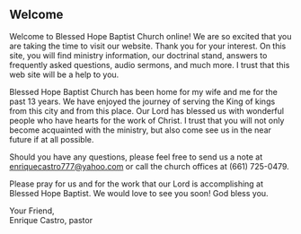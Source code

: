 ## Welcome

Welcome to Blessed Hope Baptist Church online! We are so excited that you are taking the time to visit our website. Thank you for your interest. On this site, you will find ministry information, our doctrinal stand, answers to frequently asked questions, audio sermons, and much more. I trust that this web site will be a help to you.

Blessed Hope Baptist Church has been home for my wife and me for the past 13 years. We have enjoyed the journey of serving the King of kings from this city and from this place. Our Lord has blessed us with wonderful people who have hearts for the work of Christ. I trust that you will not only become acquainted with the ministry, but also come see us in the near future if at all possible.

Should you have any questions, please feel free to send us a note at enriquecastro777@yahoo.com or call the church offices at (661) 725-0479.

Please pray for us and for the work that our Lord is accomplishing at Blessed Hope Baptist. We would love to see you soon! God bless you.

Your Friend, <br>
Enrique Castro, pastor



